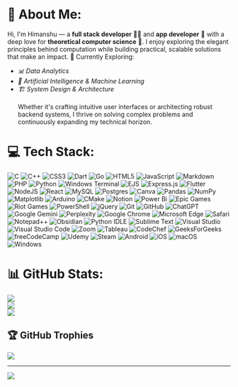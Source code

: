 # 💫 About Me:
Hi, I'm Himanshu — a **full stack developer** 🧑‍💻 and **app developer** 📱 with a deep love for **theoretical computer science** 🧠. I enjoy exploring the elegant principles behind computation while building practical, scalable solutions that make an impact.
🚀 Currently Exploring:
- *📊 Data Analytics*
- *🤖 Artificial Intelligence & Machine Learning*
- *🏗️ System Design & Architecture*<br>
<br> Whether it's crafting intuitive user interfaces or architecting robust backend systems, I thrive on solving complex problems and continuously expanding my technical horizon.



# 💻 Tech Stack:
![C](https://img.shields.io/badge/c-%2300599C.svg?style=for-the-badge&logo=c&logoColor=white) ![C++](https://img.shields.io/badge/c++-%2300599C.svg?style=for-the-badge&logo=c%2B%2B&logoColor=white) ![CSS3](https://img.shields.io/badge/css3-%231572B6.svg?style=for-the-badge&logo=css3&logoColor=white) ![Dart](https://img.shields.io/badge/dart-%230175C2.svg?style=for-the-badge&logo=dart&logoColor=white) ![Go](https://img.shields.io/badge/go-%2300ADD8.svg?style=for-the-badge&logo=go&logoColor=white) ![HTML5](https://img.shields.io/badge/html5-%23E34F26.svg?style=for-the-badge&logo=html5&logoColor=white) ![JavaScript](https://img.shields.io/badge/javascript-%23323330.svg?style=for-the-badge&logo=javascript&logoColor=%23F7DF1E) ![Markdown](https://img.shields.io/badge/markdown-%23000000.svg?style=for-the-badge&logo=markdown&logoColor=white) ![PHP](https://img.shields.io/badge/php-%23777BB4.svg?style=for-the-badge&logo=php&logoColor=white) ![Python](https://img.shields.io/badge/python-3670A0?style=for-the-badge&logo=python&logoColor=ffdd54) ![Windows Terminal](https://img.shields.io/badge/Windows%20Terminal-%234D4D4D.svg?style=for-the-badge&logo=windows-terminal&logoColor=white) ![EJS](https://img.shields.io/badge/ejs-%23B4CA65.svg?style=for-the-badge&logo=ejs&logoColor=black) ![Express.js](https://img.shields.io/badge/express.js-%23404d59.svg?style=for-the-badge&logo=express&logoColor=%2361DAFB) ![Flutter](https://img.shields.io/badge/Flutter-%2302569B.svg?style=for-the-badge&logo=Flutter&logoColor=white) ![NodeJS](https://img.shields.io/badge/node.js-6DA55F?style=for-the-badge&logo=node.js&logoColor=white) ![React](https://img.shields.io/badge/react-%2320232a.svg?style=for-the-badge&logo=react&logoColor=%2361DAFB) ![MySQL](https://img.shields.io/badge/mysql-4479A1.svg?style=for-the-badge&logo=mysql&logoColor=white) ![Postgres](https://img.shields.io/badge/postgres-%23316192.svg?style=for-the-badge&logo=postgresql&logoColor=white) ![Canva](https://img.shields.io/badge/Canva-%2300C4CC.svg?style=for-the-badge&logo=Canva&logoColor=white) ![Pandas](https://img.shields.io/badge/pandas-%23150458.svg?style=for-the-badge&logo=pandas&logoColor=white) ![NumPy](https://img.shields.io/badge/numpy-%23013243.svg?style=for-the-badge&logo=numpy&logoColor=white) ![Matplotlib](https://img.shields.io/badge/Matplotlib-%23ffffff.svg?style=for-the-badge&logo=Matplotlib&logoColor=black) ![Arduino](https://img.shields.io/badge/-Arduino-00979D?style=for-the-badge&logo=Arduino&logoColor=white) ![CMake](https://img.shields.io/badge/CMake-%23008FBA.svg?style=for-the-badge&logo=cmake&logoColor=white) ![Notion](https://img.shields.io/badge/Notion-%23000000.svg?style=for-the-badge&logo=notion&logoColor=white) ![Power Bi](https://img.shields.io/badge/power_bi-F2C811?style=for-the-badge&logo=powerbi&logoColor=black) ![Epic Games](https://img.shields.io/badge/epicgames-%23313131.svg?style=for-the-badge&logo=epicgames&logoColor=white) ![Riot Games](https://img.shields.io/badge/riotgames-D32936.svg?style=for-the-badge&logo=riotgames&logoColor=white) ![PowerShell](https://img.shields.io/badge/PowerShell-%235391FE.svg?style=for-the-badge&logo=powershell&logoColor=white) ![jQuery](https://img.shields.io/badge/jquery-%230769AD.svg?style=for-the-badge&logo=jquery&logoColor=white) ![Git](https://img.shields.io/badge/git-%23F05033.svg?style=for-the-badge&logo=git&logoColor=white) ![GitHub](https://img.shields.io/badge/github-%23121011.svg?style=for-the-badge&logo=github&logoColor=white) ![ChatGPT](https://img.shields.io/badge/ChatGPT-74aa9c?logo=openai&logoColor=white) ![Google Gemini](https://img.shields.io/badge/Google%20Gemini-886FBF?logo=googlegemini&logoColor=fff) ![Perplexity](https://img.shields.io/badge/Perplexity-1FB8CD?logo=perplexity&logoColor=fff) ![Google Chrome](https://img.shields.io/badge/Google%20Chrome-4285F4?logo=GoogleChrome&logoColor=white) ![Microsoft Edge](https://custom-icon-badges.demolab.com/badge/Microsoft%20Edge-2771D8?logo=edge-white&logoColor=white) ![Safari](https://img.shields.io/badge/Safari-006CFF?logo=safari&logoColor=fff) ![Notepad++](https://img.shields.io/badge/Notepad++-90E59A.svg?&logo=notepad%2b%2b&logoColor=black) ![Obsidian](https://img.shields.io/badge/Obsidian-%23483699.svg?&logo=obsidian&logoColor=white) ![Python IDLE](https://img.shields.io/badge/Python%20IDLE-3776AB?logo=python&logoColor=fff) ![Sublime Text](https://img.shields.io/badge/Sublime%20Text-%23575757.svg?logo=sublime-text&logoColor=important) ![Visual Studio](https://custom-icon-badges.demolab.com/badge/Visual%20Studio-5C2D91.svg?&logo=visualstudio&logoColor=white) ![Visual Studio Code](https://custom-icon-badges.demolab.com/badge/Visual%20Studio%20Code-0078d7.svg?logo=vsc&logoColor=white) ![Zoom](https://img.shields.io/badge/Zoom-2D8CFF?logo=zoom&logoColor=white) ![Tableau](https://custom-icon-badges.demolab.com/badge/Tableau-0176D3?logo=tableau&logoColor=fff) ![CodeChef](https://custom-icon-badges.demolab.com/badge/CodeChef-4079DA?logo=codechef&logoColor=fff) ![GeeksForGeeks](https://img.shields.io/badge/GeeksforGeeks-298D46?logo=geeksforgeeks&logoColor=white) ![freeCodeCamp](https://img.shields.io/badge/freeCodeCamp-0A0A23?logo=freecodecamp&logoColor=fff) ![Udemy](https://img.shields.io/badge/Udemy-A435F0?logo=udemy&logoColor=fff) ![Steam](https://img.shields.io/badge/Steam-%23000000.svg?logo=steam&logoColor=white) ![Android](https://img.shields.io/badge/Android-3DDC84?logo=android&logoColor=white) ![iOS](https://img.shields.io/badge/iOS-000000?&logo=apple&logoColor=white) ![macOS](https://img.shields.io/badge/macOS-000000?logo=apple&logoColor=F0F0F0) ![Windows](https://custom-icon-badges.demolab.com/badge/Windows-0078D6?logo=windows11&logoColor=white) 

# 📊 GitHub Stats:
![](https://github-readme-stats.vercel.app/api?username=HNinja01&theme=vision-friendly-dark&hide_border=false&include_all_commits=false&count_private=false)<br/>
![](https://nirzak-streak-stats.vercel.app/?user=HNinja01&theme=vision-friendly-dark&hide_border=false)<br/>
![](https://github-readme-stats.vercel.app/api/top-langs/?username=HNinja01&theme=vision-friendly-dark&hide_border=false&include_all_commits=false&count_private=false&layout=compact)

## 🏆 GitHub Trophies
![](https://github-profile-trophy.vercel.app/?username=HNinja01&theme=tokyonight&no-frame=false&no-bg=true&margin-w=4)

---
[![](https://visitcount.itsvg.in/api?id=HNinja01&icon=0&color=0)](https://visitcount.itsvg.in)



